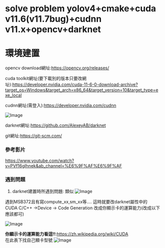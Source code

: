 # solve problem yolov4+cmake+cuda v11.6(v11.7bug)+cudnn v11.x+opencv+darknet

# **環境建置**
 opencv download網址:https://opencv.org/releases/

cuda toolkit網址(要下載別的版本只要改網址):https://developer.nvidia.com/cuda-11-6-0-download-archive?target_os=Windows&target_arch=x86_64&target_version=10&target_type=exe_local

cudnn網址(需登入):https://developer.nvidia.com/cudnn


![Image](https://user-images.githubusercontent.com/74455348/172022402-84b2321e-1558-4945-821f-ae7e245f68d2.png)


darknet網址:https://github.com/AlexeyAB/darknet

git網址:https://git-scm.com/

### **參考影片**

https://www.youtube.com/watch?v=PVf16gIhnek&ab_channel=%E6%9F%AF%E6%9F%AF 

### **遇到問題**

1. darknet建置時所遇到問題:
類似
![Image](https://user-images.githubusercontent.com/74455348/172022510-6c8d6cb1-c093-491d-ab80-0b02e879b57b.png)

遇到MSB372且有寫compute_xx,sm_xx等....
這時就要改darknet屬性中的
CUDA C/C++ ->Device -> Code Generation
改成你顯示卡的運算能力(改成以下應該都可)

![Image](https://user-images.githubusercontent.com/74455348/172022727-0c784936-325d-465c-9fc5-f1a1c602e706.png)

**你顯示卡的運算能力看這!!**:https://zh.wikipedia.org/wiki/CUDA
<br>在此表下找自己顯卡型號
![Image](https://upload.cc/i1/2022/06/16/xZwSLz.png)
